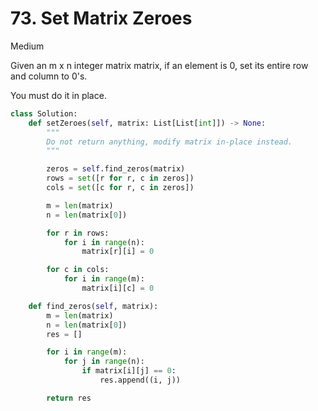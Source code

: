 # 73. Set Matrix Zeroes

Medium

Given an m x n integer matrix matrix, if an element is 0, set its entire row and column to 0's.

You must do it in place.

```python
class Solution:
    def setZeroes(self, matrix: List[List[int]]) -> None:
        """
        Do not return anything, modify matrix in-place instead.
        """

        zeros = self.find_zeros(matrix)
        rows = set([r for r, c in zeros])
        cols = set([c for r, c in zeros])

        m = len(matrix)
        n = len(matrix[0])

        for r in rows:
            for i in range(n):
                matrix[r][i] = 0

        for c in cols:
            for i in range(m):
                matrix[i][c] = 0

    def find_zeros(self, matrix):
        m = len(matrix)
        n = len(matrix[0])
        res = []

        for i in range(m):
            for j in range(n):
                if matrix[i][j] == 0:
                    res.append((i, j))

        return res
```
